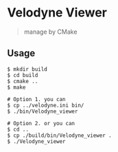 Velodyne Viewer
===============

> manage by CMake

Usage
-----

```
$ mkdir build
$ cd build
$ cmake ..
$ make

# Option 1. you can
$ cp ../velodyne.ini bin/
$ ./bin/Velodyne_viewer

# Option 2. or you can
$ cd ..
$ cp ./build/bin/Velodyne_viewer .
$ ./Velodyne_viewer

```

